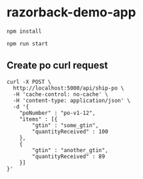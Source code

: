 # razorback-demo-app
`npm install`

`npm run start`

## Create po curl request
```
curl -X POST \
  http://localhost:5000/api/ship-po \
  -H 'cache-control: no-cache' \
  -H 'content-type: application/json' \
  -d '{
	"poNumber" : "po-v1-12",
	"items" : [{
        "gtin" : "some_gtin",
        "quantityReceived" : 100
    },
    {
        "gtin" : "another_gtin",
        "quantityReceived" : 89
    }]
}'
```
